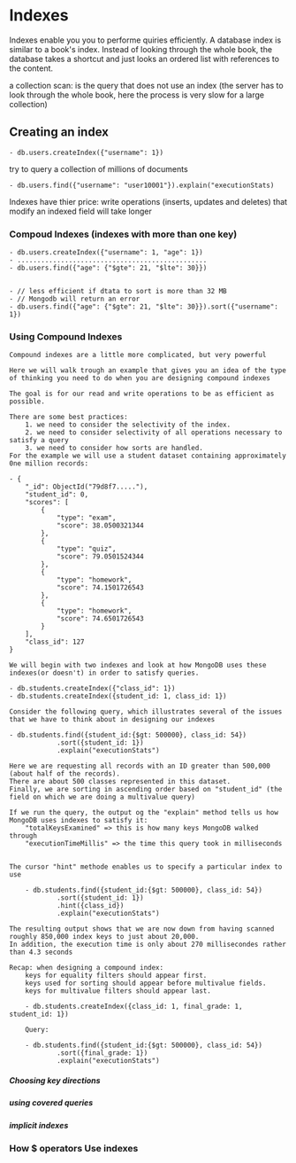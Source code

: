 # Indexes

Indexes enable you you to performe quiries efficiently.
A database index is similar to a book's index. Instead of looking through the whole book, the database takes a shortcut and just looks an ordered list with references to the content.

a collection scan: is the query that does not use an index (the server has to look through the whole book, here the process is very slow for a large collection)

## Creating an index


    - db.users.createIndex({"username": 1})

try to query a collection of millions of documents

    - db.users.find({"username": "user10001"}).explain("executionStats)

Indexes have thier price: write operations (inserts, updates and deletes) that modify an indexed field will take longer

### Compoud Indexes (indexes with more than one key)

    - db.users.createIndex({"username": 1, "age": 1})
    - ................................................
    - db.users.find({"age": {"$gte": 21, "$lte": 30}})


    - // less efficient if dtata to sort is more than 32 MB 
    - // Mongodb will return an error
    - db.users.find({"age": {"$gte": 21, "$lte": 30}}).sort({"username": 1}) 

### Using Compound Indexes
    Compound indexes are a little more complicated, but very powerful

    Here we will walk trough an example that gives you an idea of the type of thinking you need to do when you are designing compound indexes

    The goal is for our read and write operations to be as efficient as possible.

    There are some best practices:
        1. we need to consider the selectivity of the index.
        2. we need to consider selectivity of all operations necessary to satisfy a query
        3. we need to consider how sorts are handled.
    For the example we will use a student dataset containing approximately 0ne million records:

    - {
        "_id": ObjectId("79d8f7....."),
        "student_id": 0,
        "scores": [
            {
                "type": "exam",
                "score": 38.0500321344 
            },
            {
                "type": "quiz",
                "score": 79.0501524344 
            },
            {
                "type": "homework",
                "score": 74.1501726543
            },
            {
                "type": "homework",
                "score": 74.6501726543 
            }
        ], 
        "class_id": 127
    }

    We will begin with two indexes and look at how MongoDB uses these indexes(or doesn't) in order to satisfy queries.

    - db.students.createIndex({"class_id": 1})
    - db.students.createIndex({student_id: 1, class_id: 1})

    Consider the following query, which illustrates several of the issues that we have to think about in designing our indexes

    - db.students.find({student_id:{$gt: 500000}, class_id: 54})
                .sort({student_id: 1})
                .explain("executionStats")

    Here we are requesting all records with an ID greater than 500,000 (about half of the records).
    There are about 500 classes represented in this dataset.
    Finally, we are sorting in ascending order based on "student_id" (the field on which we are doing a multivalue query)

    If we run the query, the output og the "explain" method tells us how MongoDB uses indexes to satisfy it:
        "totalKeysExamined" => this is how many keys MongoDB walked through
        "executionTimeMillis" => the time this query took in milliseconds


    The cursor "hint" methode enables us to specify a particular index to use

        - db.students.find({student_id:{$gt: 500000}, class_id: 54})
                .sort({student_id: 1})
                .hint({class_id})
                .explain("executionStats")

    The resulting output shows that we are now down from having scanned roughly 850,000 index keys to just about 20,000.
    In addition, the execution time is only about 270 millisecondes rather than 4.3 seconds

    Recap: when designing a compound index:
        keys for equality filters should appear first.
        keys used for sorting should appear before multivalue fields.
        keys for multivalue filters should appear last.

        - db.students.createIndex({class_id: 1, final_grade: 1,  student_id: 1})

        Query:

        - db.students.find({student_id:{$gt: 500000}, class_id: 54})
                .sort({final_grade: 1})
                .explain("executionStats")

##### Choosing key directions

##### using covered queries

##### implicit indexes

### How $ operators Use indexes